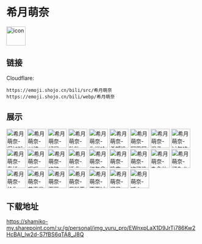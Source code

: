 # 希月萌奈
<img src="https://emoji.shojo.cn/bili/src/希月萌奈/icon.png" width="50" height="50" alt="icon">

## 链接
Cloudflare:
```
https://emoji.shojo.cn/bili/src/希月萌奈
https://emoji.shojo.cn/bili/webp/希月萌奈
```
## 展示
<img src="https://emoji.shojo.cn/bili/src/希月萌奈/希月萌奈-得加钱.png" width="50" height="50" alt="希月萌奈-得加钱">
<img src="https://emoji.shojo.cn/bili/src/希月萌奈/希月萌奈-纠结.png" width="50" height="50" alt="希月萌奈-纠结">
<img src="https://emoji.shojo.cn/bili/src/希月萌奈/希月萌奈-好屑.png" width="50" height="50" alt="希月萌奈-好屑">
<img src="https://emoji.shojo.cn/bili/src/希月萌奈/希月萌奈-贴贴.png" width="50" height="50" alt="希月萌奈-贴贴">
<img src="https://emoji.shojo.cn/bili/src/希月萌奈/希月萌奈-你说啥.png" width="50" height="50" alt="希月萌奈-你说啥">
<img src="https://emoji.shojo.cn/bili/src/希月萌奈/希月萌奈-希望没事.png" width="50" height="50" alt="希月萌奈-希望没事">
<img src="https://emoji.shojo.cn/bili/src/希月萌奈/希月萌奈-阿巴阿巴.png" width="50" height="50" alt="希月萌奈-阿巴阿巴">
<img src="https://emoji.shojo.cn/bili/src/希月萌奈/希月萌奈-温柔.png" width="50" height="50" alt="希月萌奈-温柔">
<img src="https://emoji.shojo.cn/bili/src/希月萌奈/希月萌奈-过年咯.png" width="50" height="50" alt="希月萌奈-过年咯">
<img src="https://emoji.shojo.cn/bili/src/希月萌奈/希月萌奈-傲娇.png" width="50" height="50" alt="希月萌奈-傲娇">
<img src="https://emoji.shojo.cn/bili/src/希月萌奈/希月萌奈-呃呃.png" width="50" height="50" alt="希月萌奈-呃呃">
<img src="https://emoji.shojo.cn/bili/src/希月萌奈/希月萌奈-吃鲸.png" width="50" height="50" alt="希月萌奈-吃鲸">
<img src="https://emoji.shojo.cn/bili/src/希月萌奈/希月萌奈-捶桌.png" width="50" height="50" alt="希月萌奈-捶桌">
<img src="https://emoji.shojo.cn/bili/src/希月萌奈/希月萌奈-红包拿来.png" width="50" height="50" alt="希月萌奈-红包拿来">
<img src="https://emoji.shojo.cn/bili/src/希月萌奈/希月萌奈-晚安.png" width="50" height="50" alt="希月萌奈-晚安">
<img src="https://emoji.shojo.cn/bili/src/希月萌奈/希月萌奈-吃了没.png" width="50" height="50" alt="希月萌奈-吃了没">
<img src="https://emoji.shojo.cn/bili/src/希月萌奈/希月萌奈-杂鱼体力.png" width="50" height="50" alt="希月萌奈-杂鱼体力">
<img src="https://emoji.shojo.cn/bili/src/希月萌奈/希月萌奈-打Call.png" width="50" height="50" alt="希月萌奈-打Call">
<img src="https://emoji.shojo.cn/bili/src/希月萌奈/希月萌奈-给你一拳.png" width="50" height="50" alt="希月萌奈-给你一拳">
<img src="https://emoji.shojo.cn/bili/src/希月萌奈/希月萌奈-恭喜发财.png" width="50" height="50" alt="希月萌奈-恭喜发财">
<img src="https://emoji.shojo.cn/bili/src/希月萌奈/希月萌奈-蚕豆.png" width="50" height="50" alt="希月萌奈-蚕豆">
<img src="https://emoji.shojo.cn/bili/src/希月萌奈/希月萌奈-反弹无效.png" width="50" height="50" alt="希月萌奈-反弹无效">
<img src="https://emoji.shojo.cn/bili/src/希月萌奈/希月萌奈-不要过来.png" width="50" height="50" alt="希月萌奈-不要过来">
<img src="https://emoji.shojo.cn/bili/src/希月萌奈/希月萌奈-问号.png" width="50" height="50" alt="希月萌奈-问号">
<img src="https://emoji.shojo.cn/bili/src/希月萌奈/希月萌奈-呱！.png" width="50" height="50" alt="希月萌奈-呱！">

## 下载地址

https://shamiko-my.sharepoint.com/:u:/g/personal/img_yuru_pro/EWnxpLaX1D9JrTj786Kw2HcBAI_lw2d-S7fBS6qTA8_J8Q